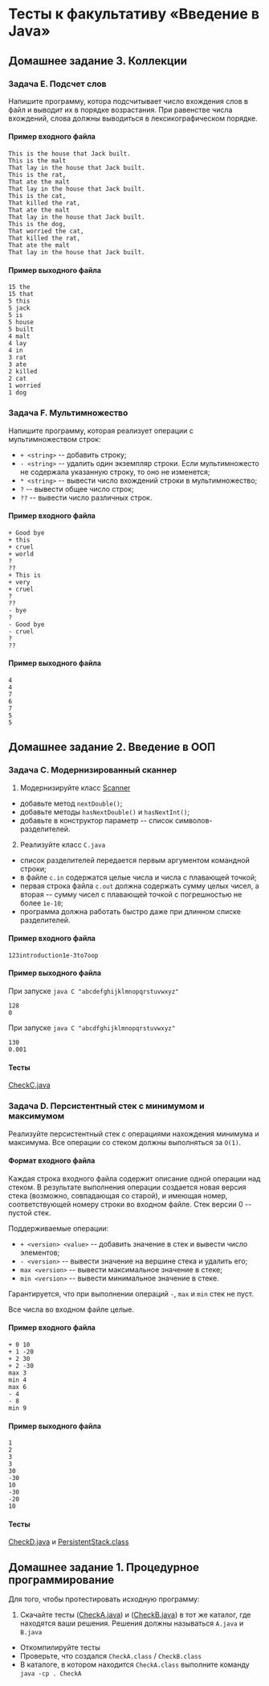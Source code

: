 # Тесты к факультативу «Введение в Java»

## Домашнее задание 3. Коллекции

### Задача E. Подсчет слов

Напишите программу, котора подсчитывает число вхождения
слов в файл и выводит их в порядке возрастания.
При равенстве числа вхождений, слова должны выводиться
в лексикографическом порядке.

#### Пример входного файла
```
This is the house that Jack built.
This is the malt 
That lay in the house that Jack built.
This is the rat,
That ate the malt
That lay in the house that Jack built.
This is the cat,
That killed the rat,
That ate the malt
That lay in the house that Jack built.
This is the dog,
That worried the cat,
That killed the rat,
That ate the malt
That lay in the house that Jack built.
```

#### Пример выходного файла
```
15 the
15 that
5 this
5 jack
5 is
5 house
5 built
4 malt
4 lay
4 in
3 rat
3 ate
2 killed
2 cat
1 worried
1 dog
```

### Задача F. Мультимножество

Напишите программу, которая реализует операции с
мультимножеством строк:

 * `+ <string>` -- добавить строку;
 * `- <string>` -- удалить один экземпляр строки. Если мультимножесто не содержала указанную строку, то оно не изменется;
 * `* <string>` -- вывести число вхождений строки в мультимножество;
 * `?` -- вывести общее число строк;
 * `??` -- вывести число различных строк.

#### Пример входного файла

```
+ Good bye
+ this
+ cruel
+ world
?
??
+ This is
+ very
+ cruel
?
??
- bye
?
- Good bye
- cruel
?
??
```

#### Пример выходного файла

```
4
4
7
6
7
5
5
```

## Домашнее задание 2. Введение в ООП

### Задача С. Модернизированный сканнер

 1. Модернизируйте класс [Scanner](examples/scanner)
   * добавьте метод `nextDouble()`;
   * добавьте методы `hasNextDouble()` и `hasNextInt()`;
   * добавьте в конструктор параметр -- список символов-разделителей.
 2. Реализуйте класс `C.java`
   * cписок разделителей передается первым аргументом командной строки;
   * в файле `c.in` содержатся целые числа и числа с плавающей точкой;
   * первая строка файла `c.out` должна содержать сумму целых чисел, а вторая -- сумму чисел с плавающей точкой с погрешностью не более `1e-10`;
   * программа должна работать быстро даже при длинном списке разделителей.
  
#### Пример входного файла
```
123introduction1e-3to7oop
```

#### Пример выходного файла
  При запуске `java C "abcdefghijklmnopqrstuvwxyz"`
```
128
0
```
  При запуске `java C "abcdfghijklmnopqrstuvwxyz"`
```
130
0.001
```

#### Тесты

[CheckC.java](test/CheckC.java)
  
### Задача D. Персистентный стек с минимумом и максимумом
Реализуйте персистентный стек с операциями нахождения минимума и максимума. Все операции со стеком должны выполняться за `O(1)`.

#### Формат входного файла
Каждая строка входного файла содержит описание одной операции над стеком. В результате выполнения операции создается новая версия стека (возможно, совпадающая со старой), и имеющая номер,
соответствующей номеру строки во входном файле. Стек версии 0 -- пустой стек.

Поддерживаемые операции:
 * `+ <version> <value>` -- добавить значение в стек и вывести число элементов;
 * `- <version>` -- вывести значение на вершине стека и удалить его;
 * `max <version>` -- вывести максимальное значение в стеке;
 * `min <version>` -- вывести минимальное значение в стеке.

Гарантируется, что при выполнении операций `-`, `max` и `min` стек не пуст.
 
Все числа во входном файле целые.

#### Пример входного файла
```
+ 0 10
+ 1 -20
+ 2 30
+ 2 -30
max 3
min 4
max 6
- 4
- 8
min 9
```
  
#### Пример выходного файла
```
1
2
3
3
30
-30
10
-30
-20
10
```
#### Тесты

[CheckD.java](test/CheckD.java) и [PersistentStack.class](test/PersistentStack.class)

## Домашнее задание 1. Процедурное программирование

Для того, чтобы протестировать исходную программу:

 1. Скачайте тесты ([CheckA.java](test/CheckA.java)) и ([CheckB.java](test/CheckB.java)) в тот же каталог, где находятся ваши решения.
    Решения должны называться `A.java` и `B.java`
 * Откомпилируйте тесты
 * Проверьте, что создался `CheckA.class` / `CheckB.class`
 * В каталоге, в котором находится `CheckA.class` выполните команду `java -cp . CheckA`
